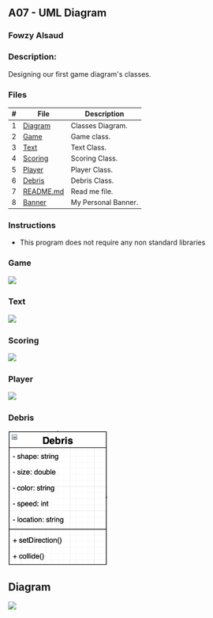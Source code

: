 ## A07 - UML Diagram    
### Fowzy Alsaud

### Description:
Designing our first game diagram's classes. 

### Files

|   #   | File     | Description                      |
| :---: | -------- | -------------------------------- |
|   1   | [Diagram](images/diagram.png)</a> | Classes Diagram. |
|   2   | [Game](/images/game.png)</a> | Game class. |
|   3   | [Text](/images/text.png)</a> | Text Class. |
|   4   | [Scoring](/images/scoring.png)</a> | Scoring Class. |
|   5   | [Player](/images/player.png)</a> | Player Class. |
|   6   | [Debris](/images/debris.png)</a> | Debris Class. |
|   7   | [README.md](README.md)</a> | Read me file. |
|   8   | [Banner](Banner)</a> | My Personal Banner. |



### Instructions

- This program does not require any non standard libraries


### Game

<img src="/images/game.png" width="200">

### Text

<img src="/images/text.png" width="200">

### Scoring

<img src="/images/scoring.png" width="200">

### Player

<img src="/images/player.png" width="200">

### Debris

<img src="/Assignments/A07/images/debris.png" width="200">

## Diagram

<img src="/images/diagram.png" width="200">